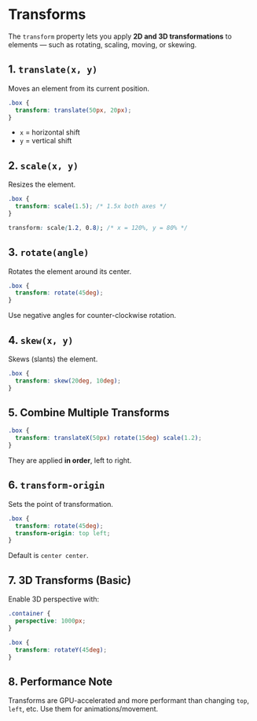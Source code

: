 # Transforms

The `transform` property lets you apply **2D and 3D transformations** to elements — such as rotating, scaling, moving, or skewing.

## 1. `translate(x, y)`

Moves an element from its current position.

```css
.box {
  transform: translate(50px, 20px);
}
```

* `x` = horizontal shift
* `y` = vertical shift

## 2. `scale(x, y)`

Resizes the element.

```css
.box {
  transform: scale(1.5); /* 1.5x both axes */
}
```

```css
transform: scale(1.2, 0.8); /* x = 120%, y = 80% */
```

## 3. `rotate(angle)`

Rotates the element around its center.

```css
.box {
  transform: rotate(45deg);
}
```

Use negative angles for counter-clockwise rotation.

## 4. `skew(x, y)`

Skews (slants) the element.

```css
.box {
  transform: skew(20deg, 10deg);
}
```

## 5. Combine Multiple Transforms

```css
.box {
  transform: translateX(50px) rotate(15deg) scale(1.2);
}
```

They are applied **in order**, left to right.

## 6. `transform-origin`

Sets the point of transformation.

```css
.box {
  transform: rotate(45deg);
  transform-origin: top left;
}
```

Default is `center center`.

## 7. 3D Transforms (Basic)

Enable 3D perspective with:

```css
.container {
  perspective: 1000px;
}

.box {
  transform: rotateY(45deg);
}
```

## 8. Performance Note

Transforms are GPU-accelerated and more performant than changing `top`, `left`, etc. Use them for animations/movement.
